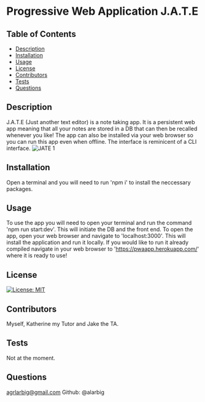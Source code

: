 # Progressive Web Application J.A.T.E  

  ## Table of Contents
  - [Description](#description)
  - [Installation](#installation)
  - [Usage](#usage)
  - [License](#license)
  - [Contributors](#contributor)
  - [Tests](#tests)
  - [Questions](#questions)

  ## Description
  J.A.T.E (Just another text editor) is a note taking app. It is a persistent web app meaning that all your notes are stored in a DB that can then be recalled whenever you like! The app can also be installed via your web browser so you can run this app even when offline. The interface is reminicent of a CLI interface. ![JATE 1](https://user-images.githubusercontent.com/111769559/227799211-0e003964-8941-4505-9109-5efafb4fa7fd.png)


  ## Installation
  Open a terminal and you will need to run 'npm i' to install the neccessary packages. 

  ## Usage
  To use the app you will need to open your terminal and run the command 'npm run start:dev'. This will initiate the DB and the front end. To open the app, open your web browser and navigate to 'localhost:3000'. This will install the application and run it locally. If you would like to run it already compiled navigate in your web browser to 'https://pwaapp.herokuapp.com/' where it is ready to use!

  ## License
  [![License: MIT](https://img.shields.io/badge/License-MIT-yellow.svg)](https://opensource.org/licenses/MIT) 

  ## Contributors
  Myself, Katherine my Tutor and Jake the TA. 

  ## Tests
  Not at the moment. 

  ## Questions
  agrlarbig@gmail.com Github: @alarbig 
